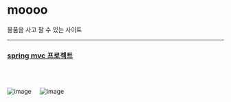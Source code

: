 # moooo
물품을 사고 팔 수 있는 사이트
<hr/>
<h3><a href="https://github.com/yeen28/moooo/tree/master/moooo_spring/src">spring mvc 프로젝트</a></h3><br/><br/>

![image](https://user-images.githubusercontent.com/48883549/146975713-a2c44ace-1022-4037-805d-dac3d42a6a1d.png)
&nbsp;&nbsp;&nbsp;&nbsp;![image](https://user-images.githubusercontent.com/48883549/146975812-61e51bdd-1111-4971-95c3-81e6dbc58b57.png)
